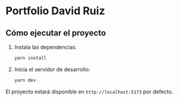 # Portfolio David Ruiz

## Cómo ejecutar el proyecto

1. Instala las dependencias:
   
   ```bash
   yarn install
   ```

2. Inicia el servidor de desarrollo:
   
   ```bash
   yarn dev
   ```

El proyecto estará disponible en `http://localhost:5173` por defecto.
